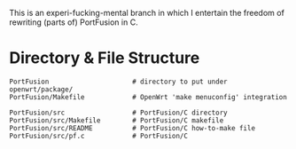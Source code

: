 This is an experi-fucking-mental branch in which I entertain the freedom of rewriting (parts of) PortFusion in C.

# Directory & File Structure

```
PortFusion                     # directory to put under openwrt/package/
PortFusion/Makefile            # OpenWrt 'make menuconfig' integration

PortFusion/src                 # PortFusion/C directory
PortFusion/src/Makefile        # PortFusion/C makefile
PortFusion/src/README          # PortFusion/C how-to-make file
PortFusion/src/pf.c            # PortFusion/C
```

